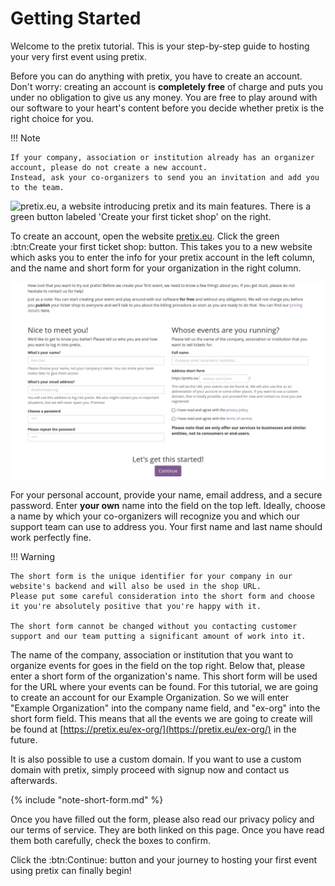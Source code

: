 # Getting Started

Welcome to the pretix tutorial. 
This is your step-by-step guide to hosting your very first event using pretix.

Before you can do anything with pretix, you have to create an account. 
Don't worry: creating an account is __completely free__ of charge and puts you under no obligation to give us any money. 
You are free to play around with our software to your heart's content before you decide whether pretix is the right choice for you. 

!!! Note

    If your company, association or institution already has an organizer account, please do not create a new account. 
    Instead, ask your co-organizers to send you an invitation and add you to the team. 

![pretix.eu, a website introducing pretix and its main features. 
There is a green button labeled 'Create your first ticket shop' on the right.](../assets/screens/account/pretix-eu.png "pretix.eu screenshot" ) 

To create an account, open the website [pretix.eu](https://pretix.eu/about/en/ "https://pretix.eu/about/en/"). 
Click the green :btn:Create your first ticket shop: button. 
This takes you to a new website which asks you to enter the info for your pretix account in the left column, and the name and short form for your organization in the right column. 

![a website with input fields for account information as well as the name and short form of the organizer](../assets/screens/account/pretix-create-account.png "pretix.eu/about/en/setup screenshot" ) 

For your personal account, provide your name, email address, and a secure password. 
Enter __your own__ name into the field on the top left. 
Ideally, choose a name by which your co-organizers will recognize you and which our support team can use to address you. 
Your first name and last name should work perfectly fine. 

!!! Warning

    The short form is the unique identifier for your company in our website's backend and will also be used in the shop URL. 
    Please put some careful consideration into the short form and choose it you're absolutely positive that you're happy with it. 

    The short form cannot be changed without you contacting customer support and our team putting a significant amount of work into it. 

The name of the company, association or institution that you want to organize events for goes in the field on the top right. 
Below that, please enter a short form of the organization's name. 
This short form will be used for the URL where your events can be found. 
For this tutorial, we are going to create an account for our Example Organization. 
So we will enter "Example Organization" into the company name field, and "ex-org" into the short form field. 
This means that all the events we are going to create will be found at [https://pretix.eu/ex-org/](https://pretix.eu/ex-org/) in the future. 

It is also possible to use a custom domain. 
If you want to use a custom domain with pretix, simply proceed with signup now and contact us afterwards. 

{% include "note-short-form.md" %}

Once you have filled out the form, please also read our privacy policy and our terms of service. 
They are both linked on this page. 
Once you have read them both carefully, check the boxes to confirm. 

Click the :btn:Continue: button and your journey to hosting your first event using pretix can finally begin! 
